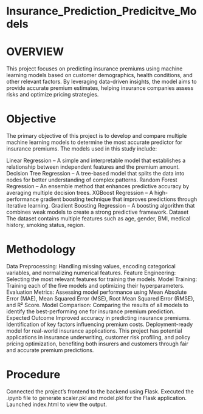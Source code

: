 # Insurance_Prediction_Predicitve_Models



# OVERVIEW

This project focuses on predicting insurance premiums using machine learning models based on customer demographics, health conditions, and other relevant factors. By leveraging data-driven insights, the model aims to provide accurate premium estimates, helping insurance companies assess risks and optimize pricing strategies.

# Objective

The primary objective of this project is to develop and compare multiple machine learning models to determine the most accurate predictor for insurance premiums. The models used in this study include:

Linear Regression – A simple and interpretable model that establishes a relationship between independent features and the premium amount.
Decision Tree Regression – A tree-based model that splits the data into nodes for better understanding of complex patterns.
Random Forest Regression – An ensemble method that enhances predictive accuracy by averaging multiple decision trees.
XGBoost Regression – A high-performance gradient boosting technique that improves predictions through iterative learning.
Gradient Boosting Regression – A boosting algorithm that combines weak models to create a strong predictive framework.
Dataset
The dataset contains multiple features such as age, gender, BMI, medical history, smoking status, region.
# Methodology
Data Preprocessing: Handling missing values, encoding categorical variables, and normalizing numerical features.
Feature Engineering: Selecting the most relevant features for training the models.
Model Training: Training each of the five models and optimizing their hyperparameters.
Evaluation Metrics: Assessing model performance using Mean Absolute Error (MAE), Mean Squared Error (MSE), Root Mean Squared Error (RMSE), and R² Score.
Model Comparison: Comparing the results of all models to identify the best-performing one for insurance premium prediction.
Expected Outcome
Improved accuracy in predicting insurance premiums.
Identification of key factors influencing premium costs.
Deployment-ready model for real-world insurance applications.
This project has potential applications in insurance underwriting, customer risk profiling, and policy pricing optimization, benefiting both insurers and customers through fair and accurate premium predictions.


# Procedure

Connected the project’s frontend to the backend using Flask.
Executed the .ipynb file to generate scaler.pkl and model.pkl for the Flask application.
Launched index.html to view the output.





